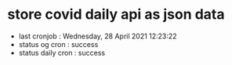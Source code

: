 # store covid daily api as json data

- last cronjob : Wednesday, 28 April 2021 12:23:22
- status og cron : success
- status daily cron : success
      
      